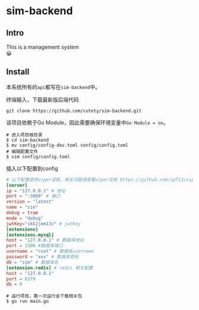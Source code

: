 # sim-backend
## Intro
This is a management system<br>
😀
## Install
本系统所有的`api`都写在`sim-backend`中。

终端输入，下载最新版后端代码

`git clone https://github.com/cutety/sim-backend.git`

该项目依赖于Go Module，因此需要确保环境变量中`Go Module = on`。

```shell
# 进入项目根目录
$ cd sim-backend
$ mv config/config-dev.toml config/config.toml
# 编辑配置文件
$ vim config/config.toml
```

插入以下配置到config

```toml
# 以下配置使用viper读取，相关问题请查看viper文档 https://github.com/spf13/viper
[server]
ip = "127.0.0.1" # 地址
port = ":3000" # 端口
version = "latest" 
name = "sim"
debug = true  
mode = "debug" 
jwtKey="skk2jmm13z" # jwtKey
[extensions]
[extensions.mysql]
host = "127.0.0.1" # 数据库地址
port = 3306 #数据库端口
username = "root" # 数据库username
password = "xxx" # 数据库密码
db = "sim" # 数据库名
[extension.redis] # redis 相关配置
host = "127.0.0.1"
port = 6379
db = 0
```



```shell
# 运行项目，第一次运行会下载相关包
$ go run main.go
```

